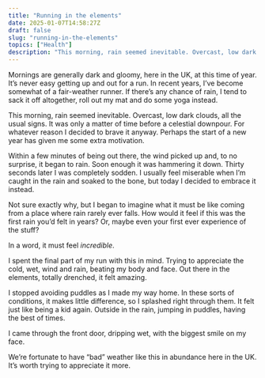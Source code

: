 ```yaml
---
title: "Running in the elements"
date: 2025-01-07T14:58:27Z
draft: false
slug: "running-in-the-elements"
topics: ["Health"]
description: "This morning, rain seemed inevitable. Overcast, low dark clouds, all the usual signs."
---
```


Mornings are generally dark and gloomy, here in the UK, at this time of year. It’s never easy getting up and out for a run. In recent years, I’ve become somewhat of a fair-weather runner. If there’s any chance of rain, I tend to sack it off altogether, roll out my mat and do some yoga instead.

This morning, rain seemed inevitable. Overcast, low dark clouds, all the usual signs. It was only a matter of time before a celestial downpour. For whatever reason I decided to brave it anyway. Perhaps the start of a new year has given me some extra motivation.

Within a few minutes of being out there, the wind picked up and, to no surprise, it began to rain. Soon enough it was hammering it down. Thirty seconds later I was completely sodden. I usually feel miserable when I’m caught in the rain and soaked to the bone, but today I decided to embrace it instead. 

Not sure exactly why, but I began to imagine what it must be like coming from a place where rain rarely ever falls. How would it feel if this was the first rain you’d felt in years? Or, maybe even your first ever experience of the stuff?

In a word, it must feel *incredible*. 

I spent the final part of my run with this in mind. Trying to appreciate the cold, wet, wind and rain, beating my body and face. Out there in the elements, totally drenched, it felt amazing. 

I stopped avoiding puddles as I made my way home. In these sorts of conditions, it makes little difference, so I splashed right through them. It felt just like being a kid again. Outside in the rain, jumping in puddles, having the best of times.

I came through the front door, dripping wet, with the biggest smile on my face.

We’re fortunate to have “bad” weather like this in abundance here in the UK. It’s worth trying to appreciate it more.

